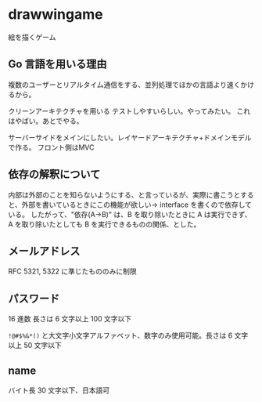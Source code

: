 # drawwingame

絵を描くゲーム

## Go 言語を用いる理由
複数のユーザーとリアルタイム通信をする、並列処理でほかの言語より速くかけるから。

クリーンアーキテクチャを用いる
テストしやすいらしい。やってみたい。
これはやばい。あとでやる。

サーバーサイドをメインにしたい。レイヤードアーキテクチャ+ドメインモデルで作る。
フロント側はMVC

## 依存の解釈について
内部は外部のことを知らないようにする、と言っているが、実際に書こうとすると、外部を書いているときにこの機能が欲しい→ interface を書くので依存している。
したがって、"依存(A→B)" は、B を取り除いたときに A は実行できず、A を取り除いたとしても B を実行できるものの関係、とした。

## メールアドレス
RFC 5321, 5322 に準じたもののみに制限

## パスワード
16 進数 長さは 6 文字以上 100 文字以下

`!@#$%&*()` と大文字小文字アルファベット、数字のみ使用可能。長さは 6 文字以上 50 文字以下


## name
バイト長 30 文字以下、日本語可
